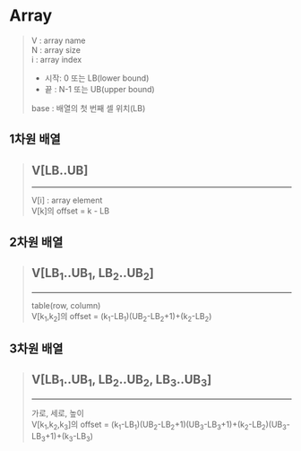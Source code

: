 # Array

> V : array name<br>
> N : array size<br>
> i : array index<br>
>
> - 시작: 0 또는 LB(lower bound)
> - 끝 : N-1 또는 UB(upper bound)
>
> base : 배열의 첫 번째 셀 위치(LB)

## 1차원 배열

> ## V[LB..UB]
>
> ---
>
> V[i] : array element<br>
> V[k]의 offset = k - LB

## 2차원 배열

> ## V[LB<sub>1</sub>..UB<sub>1</sub>, LB<sub>2</sub>..UB<sub>2</sub>]
>
> ---
>
> table(row, column)<br>
> V[k<sub>1</sub>,k<sub>2</sub>]의 offset = (k<sub>1</sub>-LB<sub>1</sub>)(UB<sub>2</sub>-LB<sub>2</sub>+1)+(k<sub>2</sub>-LB<sub>2</sub>)

## 3차원 배열

> ## V[LB<sub>1</sub>..UB<sub>1</sub>, LB<sub>2</sub>..UB<sub>2</sub>, LB<sub>3</sub>..UB<sub>3</sub>]
>
> ---
>
> 가로, 세로, 높이<br>
> V[k<sub>1</sub>,k<sub>2</sub>,k<sub>3</sub>]의 offset = (k<sub>1</sub>-LB<sub>1</sub>)(UB<sub>2</sub>-LB<sub>2</sub>+1)(UB<sub>3</sub>-LB<sub>3</sub>+1)+(k<sub>2</sub>-LB<sub>2</sub>)(UB<sub>3</sub>-LB<sub>3</sub>+1)+(k<sub>3</sub>-LB<sub>3</sub>)
